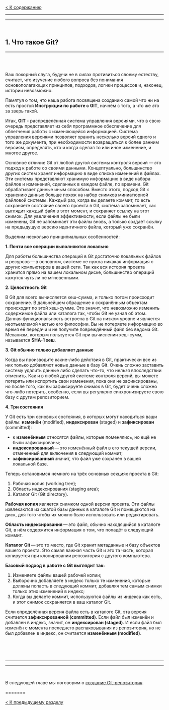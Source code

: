 [< К содержанию](./readme.md)

---
---

<br/>

## **1. Что такое Git?** ##

---

<br/>
<br/>

Ваш покорный слуга, будучи не в силах противиться своему естеству, считает, что изучение любого вопроса без понимания основополагающих принципов, подходов, логики процессов и, наконец, истории невозможно.

Памятуя о том, что наша работа посвящена созданию самой что ни на есть простой **Инструкции по работе с GIT**, начнём с того, а что же это за зверь такой.

Итак, **GIT** - распределённая система управления версиями, что в свою очередь представляет из себя программное обеспечение для облегчения работы с изменяющейся информацией. Система управления версиями позволяет хранить несколько версий одного и того же документа, при необходимости возвращаться к более ранним версиям, определять, кто и когда сделал то или иное изменение, и многое другое.

Основное отличие Git от любой другой системы контроля версий — это подход к работе со своими данными. Концептуально, большинство других систем хранят информацию в виде списка изменений в файлах. Эти системы представляют хранимую информацию в виде набора файлов и изменений, сделанных в каждом файле, по времени.
Git обрабатывает данные иным способом. Вместо этого, подход Git к хранению данных больше похож на набор снимков миниатюрной файловой системы. Каждый раз, когда вы делаете коммит, то есть сохраняете состояние своего проекта в Git, система запоминает, как выглядит каждый файл в этот момент, и сохраняет ссылку на этот снимок. Для увеличения эффективности, если файлы не были изменены, Git не запоминает эти файлы вновь, а только создаёт ссылку на предыдущую версию идентичного файла, который уже сохранён.

Выделим несколько принципиальных особенностей:

**1. Почти все операции выполняются локально**

Для работы большинства операций в Git достаточно локальных файлов и ресурсов — в основном, системе не нужна никакая информация с других компьютеров в вашей сети. Так как вся история проекта хранится прямо на вашем локальном диске, большинство операций кажутся чуть ли не мгновенными.

**2. Целостность Git**

В Git для всего вычисляется хеш-сумма, и только потом происходит сохранение. В дальнейшем обращение к сохранённым объектам происходит по этой хеш-сумме. Это значит, что невозможно изменить содержимое файла или каталога так, чтобы Git не узнал об этом. Данная функциональность встроена в Git на низком уровне и является неотъемлемой частью его философии. Вы не потеряете информацию во время её передачи и не получите повреждённый файл без ведома Git. Механизм, которым пользуется Git при вычислении хеш-сумм, называется **SHA-1 хеш**.

**3. Git обычно только добавляет данные**

Когда вы производите какие-либо действия в Git, практически все из них только добавляют новые данные в базу Git. Очень сложно заставить систему удалить данные либо сделать что-то, что нельзя впоследствии отменить. Как и в любой другой системе контроля версий, вы можете потерять или испортить свои изменения, пока они не зафиксированы, но после того, как вы зафиксируете снимок в Git, будет очень сложно что-либо потерять, особенно, если вы регулярно синхронизируете свою базу с другим репозиторием.

**4. Три состояния**

У Git есть три основных состояния, в которых могут находиться ваши файлы: **изменён** (modified), **индексирован** (staged) и **зафиксирован** (committed):
- к **изменённым** относятся файлы, которые поменялись, но ещё не были зафиксированы;
- **индексированный** — это изменённый файл в его текущей версии, отмеченный для включения в следующий коммит;
- **зафиксированный** значит, что файл уже сохранён в вашей локальной базе.

Теперь остановимся немного на трёх основных секциях проекта в Git:
1. Рабочая копия (working tree);
2. Область индексирования (staging area);
3. Каталог Git (Git directory).

**Рабочая копия** является снимком одной версии проекта. Эти файлы извлекаются из сжатой базы данных в каталоге Git и помещаются на диск, для того чтобы их можно было использовать или редактировать.

**Область индексирования** — это файл, обычно находящийся в каталоге Git, в нём содержится информация о том, что попадёт в следующий коммит.

**Каталог Git** — это то место, где Git хранит метаданные и базу объектов вашего проекта. Это самая важная часть Git и это та часть, которая копируется при клонировании репозитория с другого компьютера.

**Базовый подход в работе с Git выглядит так:**

1. Изменяете файлы вашей рабочей копии;
2. Выборочно добавляете в индекс только те изменения, которые должны попасть в следующий коммит, добавляя тем самым снимки только этих изменений в индекс;
3. Когда вы делаете коммит, используются файлы из индекса как есть, и этот снимок сохраняется в ваш каталог Git.

Если определённая версия файла есть в каталоге Git, эта версия считается **зафиксированной (committed)**. Если файл был изменён и добавлен в индекс, значит, он **индексирован (staged)**. И если файл был изменён с момента последнего распаковывания из репозитория, но не был добавлен в индекс, он считается **изменённым (modified)**.

<br/>
<br/>
<br/>

---
---

<br/>

В следующей главе мы поговорим о [создание Git-репозитория](./%D1%81reation.md).

=======

[< К предыдущему разделу](./readme.md)